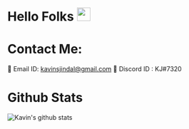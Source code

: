 # Hello Folks <img src="https://raw.githubusercontent.com/MartinHeinz/MartinHeinz/master/wave.gif" width="30px">

# Contact Me:
:email: Email ID: kavinsjindal@gmail.com
:speech_balloon: Discord ID : KJ#7320

# Github Stats
![Kavin's github stats](https://github-readme-stats.vercel.app/api?username=klevrboi&show_icons=true&theme=radical)


